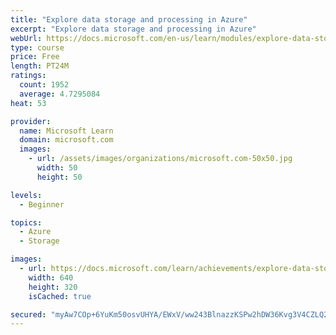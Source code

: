 ```yaml
---
title: "Explore data storage and processing in Azure"
excerpt: "Explore data storage and processing in Azure"
webUrl: https://docs.microsoft.com/en-us/learn/modules/explore-data-storage-processing-azure/
type: course
price: Free
length: PT24M
ratings:
  count: 1952
  average: 4.7295084
heat: 53

provider:
  name: Microsoft Learn
  domain: microsoft.com
  images:
    - url: /assets/images/organizations/microsoft.com-50x50.jpg
      width: 50
      height: 50

levels:
  - Beginner

topics:
  - Azure
  - Storage

images:
  - url: https://docs.microsoft.com/learn/achievements/explore-data-storage-processing-azure-social.png
    width: 640
    height: 320
    isCached: true

secured: "myAw7COp+6YuKm50osvUHYA/EWxV/ww243BlnazzKSPw2hDW36Kvg3V4CZLQ267BN83RtS1eTkDscizIpSl35zgnT6jah521K93gC5TNN6egEHJqIZiliJzhH7BlOriu8JWZGcJq4QGBzFcotYJSNHMIvM7Dzed9gyAnME9gLqqPhqFDAEPn+wtCr2BVvuDHn3UesKa24uz3cXsWcrPBP+L++5AXmRDPe5PsVclpSqz/zoXDUMu3WzRRplTXG7tHBfy2S1SD3jVF21SzL/PEUEIUBuG1V/LiACo2LkXZth/0IKWAALfLvJAndHu7W5siol+83A3deUTtroz65jUyF78B6t/tqZKi2hQ1YqhVG2qTYC+b9/8/YzC2ybqtKXxN7U2ZdmDgw5+klkr5HEqRHDOlToIwFLjYjJNx2Q24Oo8=;jl8hg11UUlVZWaWOkkfIcA=="
---
```


